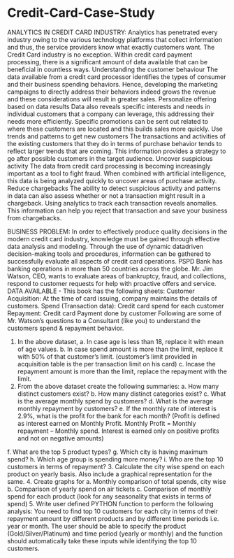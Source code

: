 # Credit-Card-Case-Study
ANALYTICS IN CREDIT CARD INDUSTRY:
Analytics has penetrated every industry owing to the various technology platforms that
collect information and thus, the service providers know what exactly customers want. The
Credit Card industry is no exception. Within credit card payment processing, there is a
significant amount of data available that can be beneficial in countless ways.
Understanding the customer behaviour
The data available from a credit card processor identifies the types of consumer and their
business spending behaviors. Hence, developing the marketing campaigns to directly
address their behaviors indeed grows the revenue and these considerations will result in
greater sales.
Personalize offering based on data results
Data also reveals specific interests and needs in individual customers that a company can
leverage, this addressing their needs more efficiently. Specific promotions can be sent out
related to where these customers are located and this builds sales more quickly.
Use trends and patterns to get new customers
The transactions and activities of the existing customers that they do in terms of purchase
behavior tends to reflect larger trends that are coming. This information provides a strategy
to go after possible customers in the target audience.
Uncover suspicious activity
The data from credit card processing is becoming increasingly important as a tool to fight
fraud. When combined with artificial intelligence, this data is being analyzed quickly to
uncover areas of purchase activity.
Reduce chargebacks
The ability to detect suspicious activity and patterns in data can also assess whether or not a
transaction might result in a chargeback. Using analytics to track each transaction reveals
anomalies. This information can help you reject that transaction and save your business
from chargebacks.

BUSINESS PROBLEM:
In order to effectively produce quality decisions in the modern credit card industry, knowledge
must be gained through effective data analysis and modeling. Through the use of dynamic datadriven
decision-making tools and procedures, information can be gathered to successfully evaluate
all aspects of credit card operations. PSPD Bank has banking operations in more than 50 countries
across the globe. Mr. Jim Watson, CEO, wants to evaluate areas of bankruptcy, fraud, and
collections, respond to customer requests for help with proactive offers and service.
DATA AVAILABLE -
This book has the following sheets:
Customer Acquisition: At the time of card issuing, company maintains the details of customers.
Spend (Transaction data): Credit card spend for each customer
Repayment: Credit card Payment done by customer
Following are some of Mr. Watson’s questions to a Consultant (like you) to understand the
customers spend & repayment behavior.
1. In the above dataset,
a. In case age is less than 18, replace it with mean of age values.
b. In case spend amount is more than the limit, replace it with 50% of that customer’s limit.
(customer’s limit provided in acquisition table is the per transaction limit on his card)
c. Incase the repayment amount is more than the limit, replace the repayment with the
limit.
2. From the above dataset create the following summaries:
a. How many distinct customers exist?
b. How many distinct categories exist?
c. What is the average monthly spend by customers?
d. What is the average monthly repayment by customers?
e. If the monthly rate of interest is 2.9%, what is the profit for the bank for each month?
(Profit is defined as interest earned on Monthly Profit. Monthly Profit = Monthly repayment
– Monthly spend. Interest is earned only on positive profits and not on negative amounts)

f. What are the top 5 product types?
g. Which city is having maximum spend?
h. Which age group is spending more money?
i. Who are the top 10 customers in terms of repayment?
3. Calculate the city wise spend on each product on yearly basis. Also include a graphical
representation for the same.
4. Create graphs for
a. Monthly comparison of total spends, city wise
b. Comparison of yearly spend on air tickets
c. Comparison of monthly spend for each product (look for any seasonality
that exists in terms of spend)
5. Write user defined PYTHON function to perform the following analysis:
You need to find top 10 customers for each city in terms of their repayment amount by
different products and by different time periods i.e. year or month. The user should be able
to specify the product (Gold/Silver/Platinum) and time period (yearly or monthly) and the
function should automatically take these inputs while identifying the top 10 customers.
